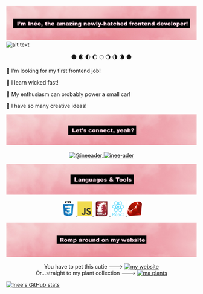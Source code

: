 ![alt text](welcome.jpg)
![alt text](collage2.jpg)

<p align="center">
 🌑   🌒   🌓   🌔   🌕   🌖   🌗   🌘   🌑
<p>

🌿  I'm looking for my first frontend job!

🌿  I learn wicked fast! 

🌿  My enthusiasm can probably power a small car!

🌿  I have so many creative ideas!

![alt text](connect.jpg)
<p align="center">
    <a href="https://dev.to/@ineeader" target="blank">
        <img align="center" src="https://cdn3.iconfinder.com/data/icons/logos-and-brands-adobe/512/84_Dev-512.png" alt="@ineeader" height="60" width="60" />
    </a>
    <a href="https://linkedin.com/in/inee-ader" target="blank">
        <img align="center" src="https://img.icons8.com/nolan/2x/linkedin-circled.png" alt="inee-ader" height="60" width="60" />
    </a>
</p>

![alt text](stack.jpg)
<p align="center"> 
    <a href="https://www.w3schools.com/css/" target="_blank"> 
        <img src="https://raw.githubusercontent.com/devicons/devicon/master/icons/css3/css3-original-wordmark.svg" alt="css3" width="40" height="40"/> 
    </a> 
    <a href="https://developer.mozilla.org/en-US/docs/Web/JavaScript" target="_blank"> 
        <img src="https://raw.githubusercontent.com/devicons/devicon/master/icons/javascript/javascript-original.svg" alt="javascript" width="40" height="40"/> 
    </a> 
    <a href="https://rubyonrails.org" target="_blank"> 
        <img src="https://raw.githubusercontent.com/devicons/devicon/master/icons/rails/rails-original-wordmark.svg" alt="rails" width="40" height="40"/> 
    </a> 
    <a href="https://reactjs.org/" target="_blank"> 
        <img src="https://raw.githubusercontent.com/devicons/devicon/master/icons/react/react-original-wordmark.svg" alt="react" width="40" height="40"/> 
    </a> 
    <a href="https://www.ruby-lang.org/en/" target="_blank"> 
        <img src="https://raw.githubusercontent.com/devicons/devicon/master/icons/ruby/ruby-original.svg" alt="ruby" width="40" height="40"/>
    </a> 
</p>

![alt text](stuff.jpg)
<p align="center" >
    You have to pet this cutie --->
<a href="https://www.ineeader.dev/" target="_blank"> 
    <img src="https://pngimg.com/uploads/snails/snails_PNG13200.png" alt="my website" width="100" height="70"/>
</a> 
<br>
    Or...straight to my plant collection --->
<a href="https://www.ineeader.dev/plants" target="_blank">
    <img src="https://pngimg.com/uploads/green_leaves/small/green_leaves_PNG3680.png" alt="ma plants" width="90" height="80"/>
</a>
</p>

<p align="center">

[![Inee's GitHub stats](https://github-readme-stats.vercel.app/api?username=inee-ader&show_icons=true&theme=gotham)](https://github.com/inee-ader/github-readme-stats)

</p>



